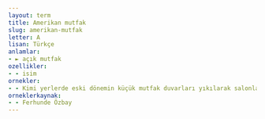```yaml
---
layout: term
title: Amerikan mutfak
slug: amerikan-mutfak
letter: A
lisan: Türkçe
anlamlar:
- ► açık mutfak
ozellikler:
- - isim
ornekler:
- - Kimi yerlerde eski dönemin küçük mutfak duvarları yıkılarak salonla birleştirilmekte ve Amerikan mutfak denilen salonla mutfağın iç içe olduğu mekânlar yaratılmaktadır.
orneklerkaynak:
- - Ferhunde Özbay
---
```

